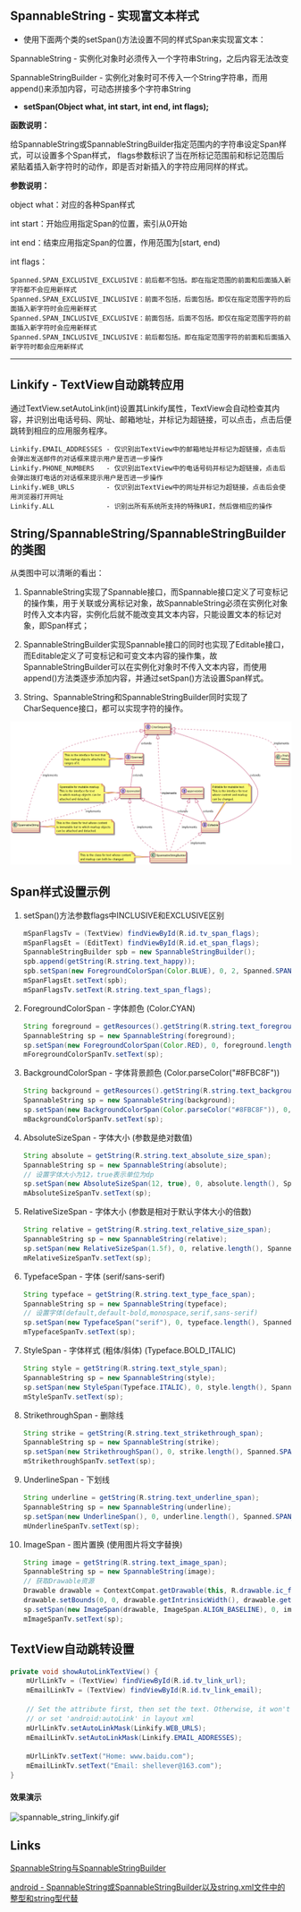 ## SpannableString - 实现富文本样式

* 使用下面两个类的setSpan()方法设置不同的样式Span来实现富文本：

SpannableString - 实例化对象时必须传入一个字符串String，之后内容无法改变

SpannableStringBuilder - 实例化对象时可不传入一个String字符串，而用append()来添加内容，可动态拼接多个字符串String

* **setSpan(Object what, int start, int end, int flags);**

**函数说明：**

给SpannableString或SpannableStringBuilder指定范围内的字符串设定Span样式，可以设置多个Span样式，
flags参数标识了当在所标记范围前和标记范围后紧贴着插入新字符时的动作，即是否对新插入的字符应用同样的样式。

**参数说明：**

object what：对应的各种Span样式

int start：开始应用指定Span的位置，索引从0开始

int end：结束应用指定Span的位置，作用范围为[start, end)

int flags：

```
Spanned.SPAN_EXCLUSIVE_EXCLUSIVE：前后都不包括。即在指定范围的前面和后面插入新字符都不会应用新样式 
Spanned.SPAN_EXCLUSIVE_INCLUSIVE：前面不包括，后面包括。即仅在指定范围字符的后面插入新字符时会应用新样式
Spanned.SPAN_INCLUSIVE_EXCLUSIVE：前面包括，后面不包括。即仅在指定范围字符的前面插入新字符时会应用新样式
Spanned.SPAN_INCLUSIVE_INCLUSIVE：前后都包括。即在指定范围字符的前面和后面插入新字符时都会应用新样式
```

----

## Linkify - TextView自动跳转应用

通过TextView.setAutoLink(int)设置其Linkify属性，TextView会自动检查其内容，并识别出电话号码、网址、邮箱地址，并标记为超链接，可以点击，点击后便跳转到相应的应用服务程序。

```
Linkify.EMAIL_ADDRESSES - 仅识别出TextView中的邮箱地址并标记为超链接，点击后会弹出发送邮件的对话框来提示用户是否进一步操作
Linkify.PHONE_NUMBERS   - 仅识别出TextView中的电话号码并标记为超链接，点击后会弹出拨打电话的对话框来提示用户是否进一步操作
Linkify.WEB_URLS        - 仅识别出TextView中的网址并标记为超链接，点击后会使用浏览器打开网址
Linkify.ALL             - 识别出所有系统所支持的特殊URI，然后做相应的操作
```

## String/SpannableString/SpannableStringBuilder的类图

从类图中可以清晰的看出：

1. SpannableString实现了Spannable接口，而Spannable接口定义了可变标记的操作集，用于关联或分离标记对象，故SpannableString必须在实例化对象时传入文本内容，实例化后就不能改变其文本内容，只能设置文本的标记对象，即Span样式；

2. SpannableStringBuilder实现Spannable接口的同时也实现了Editable接口，而Editable定义了可变标记和可变文本内容的操作集，故SpannableStringBuilder可以在实例化对象时不传入文本内容，而使用append()方法类逐步添加内容，并通过setSpan()方法设置Span样式。

3. String、SpannableString和SpannableStringBuilder同时实现了CharSequence接口，都可以实现字符的操作。

![uml_class_spannable_string.png](./docs/uml_class_spannable_string.png)

## Span样式设置示例

1. setSpan()方法参数flags中INCLUSIVE和EXCLUSIVE区别

    ```java
    mSpanFlagsTv = (TextView) findViewById(R.id.tv_span_flags);
    mSpanFlagsEt = (EditText) findViewById(R.id.et_span_flags);
    SpannableStringBuilder spb = new SpannableStringBuilder();
    spb.append(getString(R.string.text_happy));
    spb.setSpan(new ForegroundColorSpan(Color.BLUE), 0, 2, Spanned.SPAN_EXCLUSIVE_INCLUSIVE);
    mSpanFlagsEt.setText(spb);
    mSpanFlagsTv.setText(R.string.text_span_flags);
    ```

2. ForegroundColorSpan - 字体颜色 (Color.CYAN)

    ```java
    String foreground = getResources().getString(R.string.text_foreground_color_span);
    SpannableString sp = new SpannableString(foreground);
    sp.setSpan(new ForegroundColorSpan(Color.RED), 0, foreground.length(), Spanned.SPAN_EXCLUSIVE_EXCLUSIVE);
    mForegroundColorSpanTv.setText(sp);
    ```

3. BackgroundColorSpan - 字体背景颜色 (Color.parseColor("#8FBC8F"))

    ```java
    String background = getResources().getString(R.string.text_background_color_span);
    SpannableString sp = new SpannableString(background);
    sp.setSpan(new BackgroundColorSpan(Color.parseColor("#8FBC8F")), 0, background.length(), Spanned.SPAN_EXCLUSIVE_EXCLUSIVE);
    mBackgroundColorSpanTv.setText(sp);
    ```

4. AbsoluteSizeSpan - 字体大小 (参数是绝对数值)

    ```java
    String absolute = getString(R.string.text_absolute_size_span);
    SpannableString sp = new SpannableString(absolute);
    // 设置字体大小为12，true表示单位为dp
    sp.setSpan(new AbsoluteSizeSpan(12, true), 0, absolute.length(), Spanned.SPAN_EXCLUSIVE_EXCLUSIVE);
    mAbsoluteSizeSpanTv.setText(sp);
    ```

5. RelativeSizeSpan - 字体大小 (参数是相对于默认字体大小的倍数)

    ```java
    String relative = getString(R.string.text_relative_size_span);
    SpannableString sp = new SpannableString(relative);
    sp.setSpan(new RelativeSizeSpan(1.5f), 0, relative.length(), Spanned.SPAN_EXCLUSIVE_EXCLUSIVE);
    mRelativeSizeSpanTv.setText(sp);
    ```

6. TypefaceSpan - 字体 (serif/sans-serif)

    ```java
    String typeface = getString(R.string.text_type_face_span);
    SpannableString sp = new SpannableString(typeface);
    // 设置字体(default,default-bold,monospace,serif,sans-serif)
    sp.setSpan(new TypefaceSpan("serif"), 0, typeface.length(), Spanned.SPAN_EXCLUSIVE_EXCLUSIVE);
    mTypefaceSpanTv.setText(sp);
    ```

7. StyleSpan - 字体样式 (粗体/斜体) (Typeface.BOLD_ITALIC)

    ```java
    String style = getString(R.string.text_style_span); 
    SpannableString sp = new SpannableString(style);
    sp.setSpan(new StyleSpan(Typeface.ITALIC), 0, style.length(), Spanned.SPAN_EXCLUSIVE_EXCLUSIVE);
    mStyleSpanTv.setText(sp);
    ```

8. StrikethroughSpan - 删除线

    ```java
    String strike = getString(R.string.text_strikethrough_span);
    SpannableString sp = new SpannableString(strike);
    sp.setSpan(new StrikethroughSpan(), 0, strike.length(), Spanned.SPAN_EXCLUSIVE_EXCLUSIVE);
    mStrikethroughSpanTv.setText(sp);
    ```

9. UnderlineSpan - 下划线

    ```java
    String underline = getString(R.string.text_underline_span);
    SpannableString sp = new SpannableString(underline);
    sp.setSpan(new UnderlineSpan(), 0, underline.length(), Spanned.SPAN_EXCLUSIVE_EXCLUSIVE);
    mUnderlineSpanTv.setText(sp);
    ```

10. ImageSpan - 图片置换 (使用图片将文字替换)

    ```java
    String image = getString(R.string.text_image_span);
    SpannableString sp = new SpannableString(image);
    // 获取Drawable资源
    Drawable drawable = ContextCompat.getDrawable(this, R.drawable.ic_face);
    drawable.setBounds(0, 0, drawable.getIntrinsicWidth(), drawable.getIntrinsicHeight());
    sp.setSpan(new ImageSpan(drawable, ImageSpan.ALIGN_BASELINE), 0, image.length(), Spanned.SPAN_EXCLUSIVE_EXCLUSIVE);
    mImageSpanTv.setText(sp);
    ```

## TextView自动跳转设置

```java
private void showAutoLinkTextView() {
    mUrlLinkTv = (TextView) findViewById(R.id.tv_link_url);
    mEmailLinkTv = (TextView) findViewById(R.id.tv_link_email);

    // Set the attribute first, then set the text. Otherwise, it won't work
    // or set 'android:autoLink' in layout xml
    mUrlLinkTv.setAutoLinkMask(Linkify.WEB_URLS);
    mEmailLinkTv.setAutoLinkMask(Linkify.EMAIL_ADDRESSES);

    mUrlLinkTv.setText("Home: www.baidu.com");
    mEmailLinkTv.setText("Email: shellever@163.com");
}
```

#### 效果演示

![spannable_string_linkify.gif](./docs/spannable_string_linkify.gif)

## Links

[SpannableString与SpannableStringBuilder][1]

[android - SpannableString或SpannableStringBuilder以及string.xml文件中的整型和string型代替][2]

[1]: http://blog.csdn.net/harvic880925/article/details/38984705
[2]: http://blog.csdn.net/fengkuanghun/article/details/7904284